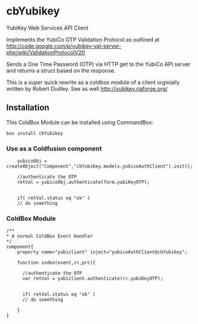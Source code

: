 # cbYubikey
YubiKey Web Services API Client

Implements the YubiCo OTP Validation Protocol as outlined at http://code.google.com/p/yubikey-val-server-php/wiki/ValidationProtocolV20

Sends a One Time Password (OTP) via HTTP get to the YubiCo API server and returns a struct based on the response.

This is a super quick rewrite as a coldbox module of a client orginially written by Robert Dudley. See as well http://yubikey.riaforge.org/

## Installation 
This ColdBox Module can be installed using CommandBox:

```
box install cbYubikey
```
### Use as a Coldfusion component

```
	yubicoObj = createObject("Component","cbYubiKey.models.yubicoAuthClient").init();
	
	//authenticate the OTP
	retVal = yubicoObj.authenticate(form.yubiKeyOTP);
	

	if( retVal.status eq "ok" )
    // do something
```


### ColdBox Module

```
/**
* A normal ColdBox Event Handler
*/
component{
	property name="yubiclient" inject="yubicoAuthClient@cbYubikey";
	
	function index(event,rc,prc){
		
	  //authenticate the OTP
	  var retVal = yubiclient.authenticate(rc.yubiKeyOTP);
	

	  if( retVal.status eq "ok" )
      // do something
		
	}
}
```
